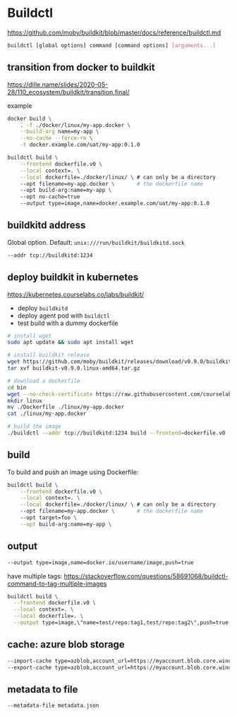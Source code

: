 # Buildctl
https://github.com/moby/buildkit/blob/master/docs/reference/buildctl.md
```sh
buildctl [global options] command [command options] [arguments...]
```

## transition from docker to buildkit
https://dille.name/slides/2020-05-28/110_ecosystem/buildkit/transition.final/

example
```sh
docker build \
    . -f ./docker/linux/my-app.docker \
    --build-arg name=my-app \
    --no-cache --force-rm \
    -t docker.example.com/uat/my-app:0.1.0

buildctl build \
    --frontend dockerfile.v0 \
    --local context=. \
    --local dockerfile=./docker/linux/ \ # can only be a directory
    --opt filename=my-app.docker \       # the dockerfile name
    --opt build-arg:name=my-app \  
    --opt no-cache=true   
    --output type=image,name=docker.example.com/uat/my-app:0.1.0
```

## buildkitd address
Global option. Default: `unix:///run/buildkit/buildkitd.sock`
```sh
--addr tcp://buildkitd:1234
```

## deploy buildkit in kubernetes
https://kubernetes.courselabs.co/labs/buildkit/
- deploy `buildkitd`
- deploy agent pod with `buildctl`
- test build with a dummy dockerfile

```sh
# install wget
sudo apt update && sudo apt install wget

# install buildkit release
wget https://github.com/moby/buildkit/releases/download/v0.9.0/buildkit-v0.9.0.linux-amd64.tar.gz
tar xvf buildkit-v0.9.0.linux-amd64.tar.gz

# download a dockerfile
cd bin
wget --no-check-certificate https://raw.githubusercontent.com/courselabs/kubernetes/main/labs/docker/simple/Dockerfile
mkdir linux
mv ./Dockerfile ./linux/my-app.docker
cat ./linux/my-app.docker

# build the image
./buildctl --addr tcp://buildkitd:1234 build --frontend=dockerfile.v0 --local context=. --local dockerfile=./linux/ --opt filename=my-app.docker --output type=image,name=docker.smc.stanwell.com/dev/test,push=true
```

## build
To build and push an image using Dockerfile:
```sh
buildctl build \
    --frontend dockerfile.v0 \
    --local context=. \
    --local dockerfile=./docker/linux/ \ # can only be a directory
    --opt filename=my-app.docker \       # the dockerfile name
    --opt target=foo \
    --opt build-arg:name=my-app \
```

## output
```sh
--output type=image,name=docker.io/username/image,push=true
```

have multiple tags: https://stackoverflow.com/questions/58691068/buildctl-command-to-tag-multiple-images
```sh
buildctl build \
  --frontend dockerfile.v0 \
  --local context=. \
  --local dockerfile=. \
  --output type=image,\"name=test/repo:tag1,test/repo:tag2\",push=true
```

## cache: azure blob storage
```sh
--import-cache type=azblob,account_url=https://myaccount.blob.core.windows.net,name=my_image \  
--export-cache type=azblob,account_url=https://myaccount.blob.core.windows.net,name=my_image \
```

## metadata to file
```sh
--metadata-file metadata.json
```
